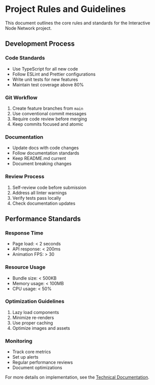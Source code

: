 # Project Rules and Guidelines

This document outlines the core rules and standards for the Interactive Node Network project.

## Development Process

### Code Standards
- Use TypeScript for all new code
- Follow ESLint and Prettier configurations
- Write unit tests for new features
- Maintain test coverage above 80%

### Git Workflow
1. Create feature branches from `main`
2. Use conventional commit messages
3. Require code review before merging
4. Keep commits focused and atomic

### Documentation
- Update docs with code changes
- Follow documentation standards
- Keep README.md current
- Document breaking changes

### Review Process
1. Self-review code before submission
2. Address all linter warnings
3. Verify tests pass locally
4. Check documentation updates

## Performance Standards

### Response Time
- Page load: < 2 seconds
- API response: < 200ms
- Animation FPS: > 30

### Resource Usage
- Bundle size: < 500KB
- Memory usage: < 100MB
- CPU usage: < 50%

### Optimization Guidelines
1. Lazy load components
2. Minimize re-renders
3. Use proper caching
4. Optimize images and assets

### Monitoring
- Track core metrics
- Set up alerts
- Regular performance reviews
- Document optimizations

For more details on implementation, see the [Technical Documentation](./technical/README.md). 